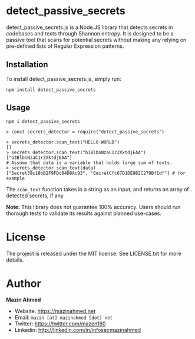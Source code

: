 # detect_passive_secrets

detect_passive_secrets.js is a Node.JS library that detects secrets in codebases and texts through Shannon entropy. It is designed to be a passive tool that scans for potential secrets without making any relying on pre-defined lists of Regular Expression patterns.

## Installation

To install detect_passive_secrets.js, simply run:

```
npm install detect_passive_secrets
```

## Usage

```
npm i detect_passive_secrets
```

```javscript
> const secrets_detector = require("detect_passive_secrets")

> secrets_detector.scan_text("HELLO WORLD")
[]
> secrets_detector.scan_text("b3BlbnNzaC1rZXktdjEAA")
["b3BlbnNzaC1rZXktdjEAA"]
# Assume that data is a variable that holds large sum of texts.
> secrets_detector.scan_text(data)
["Secret38c18bB2F9FDc84D8Ac93", "SecretCfc67D1DE9B2C279Bf1df"] # for example
```

The `scan_text` function takes in a string as an input, and returns an array of detected secrets, if any.

**Note:** This library does not guarantee 100% accuracy. Users should run thorough tests to validate its results against planned use-cases.

# License

The project is released under the MIT license. See LICENSE.txt for more details.

# Author

**Mazin Ahmed**

- Website: https://mazinahmed.net
- Email: `mazin [at] mazinahmed [dot] net`
- Twitter: https://twitter.com/mazen160
- Linkedin: http://linkedin.com/in/infosecmazinahmed

